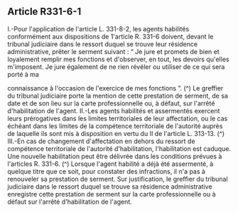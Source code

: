 ## Article R331-6-1


I.-Pour l'application de l'article L. 331-8-2, les agents habilités conformément aux dispositions de 1'article
R. 331-6 doivent, devant le tribunal judiciaire dans le ressort duquel se trouve leur résidence administrative,
prêter le serment suivant : “ Je jure et promets de bien et loyalement remplir mes fonctions et d'observer, en
tout, les devoirs qu'elles m'imposent. Je jure également de ne rien révéler ou utiliser de ce qui sera porté à ma

connaissance à l'occasion de l'exercice de mes fonctions ”. (^)
Le greffier du tribunal judiciaire porte la mention de cette prestation de serment, de sa date et de son lieu sur
la carte professionnelle ou, à défaut, sur l'arrêté d'habilitation de l'agent.
II.-Les agents habilités et assermentés exercent leurs prérogatives dans les limites territoriales de leur
affectation, ou le cas échéant dans les limites de la compétence territoriale de l'autorité auprès de laquelle ils
sont mis à disposition en vertu du II de l'article L. 313-13. (^)
III.-En cas de changement d'affectation en dehors du ressort de compétence territoriale de l'autorité
d'habilitation, l'habilitation est caduque. Une nouvelle habilitation peut être délivrée dans les conditions
prévues à l'articles R. 331-6. (^)
Lorsque l'agent habilité a déjà été assermenté, à quelque titre que ce soit, pour constater des infractions,
il n'a pas à renouveler sa prestation de serment. Sur justification, le greffier du tribunal judiciaire dans
le ressort duquel se trouve sa résidence administrative enregistre cette prestation de serment sur la carte
professionnelle ou à défaut sur l'arrêté d'habilitation de l'agent.

